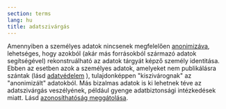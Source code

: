 ```yaml
---
section: terms
lang: hu
title: adatszivárgás
---
```


Amennyiben a személyes adatok nincsenek megfelelően [anonimizáva](../anonymisation/), lehetséges, hogy azokból (akár más forrásokból származó adatok segítségével) rekonstruálható az adatok tárgyát képző személy identitása. Ebben az esetben azok a személyes adatok, amelyeket nem publikálásra szántak (lásd [adatvédelem](../data-protection-legislation/) ), tulajdonképpen "kiszivárognak" az "anonimizált" adatokból. Más bizalmas adatok is ki lehetnek téve az adatszivárgás veszélyének, például gyenge adatbiztonsági intézkedések miatt. Lásd [azonosíthatóság meggátolása](../de-identification/).
